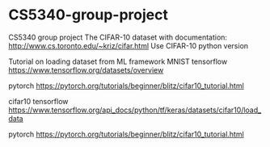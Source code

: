 # CS5340-group-project
CS5340 group project
The CIFAR-10 dataset with documentation: http://www.cs.toronto.edu/~kriz/cifar.html
Use CIFAR-10 python version


Tutorial on loading dataset from ML framework
MNIST
tensorflow
https://www.tensorflow.org/datasets/overview

pytorch
https://pytorch.org/tutorials/beginner/blitz/cifar10_tutorial.html
                                 
cifar10
tensorflow
https://www.tensorflow.org/api_docs/python/tf/keras/datasets/cifar10/load_data

pytorch
https://pytorch.org/tutorials/beginner/blitz/cifar10_tutorial.html
